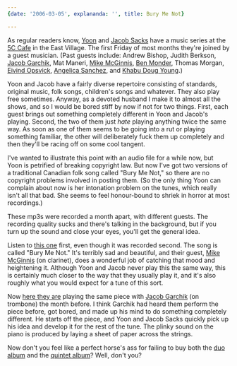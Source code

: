 ```yaml
---
{date: '2006-03-05', explananda: '', title: Bury Me Not}

---
```

As regular readers know, <a href="http://www.yoonsunchoi.com">Yoon</a> and <a href="http://bob-net.com/gallery/Halloweener-05/JSaks">Jacob Sacks</a> have a music series at the <a href="http://www.5ccc.com/">5C Cafe</a> in the East Village.  The first Friday of most months they're joined by a guest musician.  (Past guests include: Andrew Bishop, Judith Berkson, <a href="http://www.jacobgarchik.com/">Jacob Garchik</a>, Mat Maneri, <a href="http://www.mikemcginnis.com/">Mike McGinnis</a>, <a href="http://www.benmonder.com/">Ben Monder</a>, Thomas Morgan, <a href="http://www.eivindopsvik.com/">Eivind Opsvick</a>, <a href="http://www.angelicasanchez.com/">Angelica Sanchez</a>, and <a href="http://www.downtownmusic.net/pictures/showpicturerhtml/59360918001/default.htm">Khabu Doug Young</a>.)

Yoon and Jacob have a fairly diverse repertoire consisting of standards, original music, folk songs, children's songs and whatever.  They also play free sometimes.  Anyway, as a devoted husband I make it to almost all the shows, and so I would be bored stiff by now if not for two things.  First, each guest brings out something completely different in Yoon and Jacob's playing.  Second, the two of them just <i>hate</i> playing anything twice the same way.  As soon as one of them seems to be going into a rut or playing something familiar, the other will deliberately fuck them up completely and then they'll be racing off on some cool tangent.

I've wanted to illustrate this point with an audio file for a while now, but Yoon is petrified of breaking copyright law.  But now I've got two versions of a traditional Canadian folk song called "Bury Me Not," so there are no copyright problems involved in posting them.  (So the only thing Yoon can complain about now is her intonation problem on the tunes, which really isn't all that bad.  She seems to feel honour-bound to shriek in horror at most recordings.)

These mp3s were recorded a month apart, with different guests.  The recording quality sucks and there's talking in the background, but if you turn up the sound and close your eyes, you'll get the general idea.

Listen to <a href="/media/explananda/Burymenot-03-2006.mp3">this one</a> first, even though it was recorded second.  The song is called "Bury Me Not."  It's terribly sad and beautiful, and their guest, <a href="http://www.mikemcginnis.com/">Mike McGinnis</a> (on clarinet), does a wonderful job of catching that mood and heightening it.  Although Yoon and Jacob never play this the same way, this is certainly much closer to the way that they usually play it, and it's also roughly what you would expect for a tune of this sort.

Now <a href="/media/explananda/Burymenot-02-2006.mp3">here they are</a> playing the same piece with <a href="http://www.jacobgarchik.com/">Jacob Garchik</a> (on trombone) the month before.  I think Garchik had heard them perform the piece before, got bored, and made up his mind to do something completely different.  He starts off the piece, and Yoon and Jacob Sacks quickly pick up his idea and develop it for the rest of the tune.  The plinky sound on the piano is produced by laying a sheet of paper across the strings.

Now don't you feel like a perfect horse's ass for failing to buy both the <a href="http://cdbaby.com/cd/yoonjacob">duo album</a> and the <a href="http://www.4inobjects.com/">quintet album</a>?  Well, don't you?
